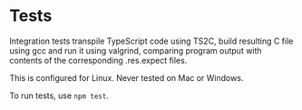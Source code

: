 Tests
=====

Integration tests transpile TypeScript code using TS2C, build resulting C file using gcc and run it
using valgrind, comparing program output with contents of the corresponding .res.expect files.

This is configured for Linux. Never tested on Mac or Windows.

To run tests, use `npm test`.
